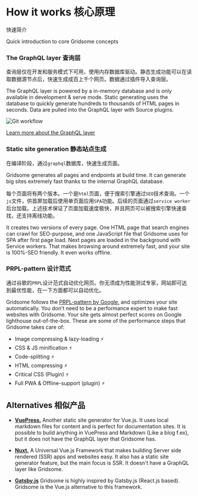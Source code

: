 # How it works 核心原理

快速简介

Quick introduction to core Gridsome concepts

### The GraphQL layer 查询层

查询层仅在开发和服务模式下可用，使用内存数据库驱动。静态生成功能可以在读取数据源节点后，快速生成成百上千个网页。数据通过插件导入查询层。

The GraphQL layer is powered by a in-memory database and is only available in development & serve mode. Static generating uses the database to quickly generate hundreds to thousands of HTML pages in seconds. Data are pulled into the GraphQL layer with Source plugins.

![Git workflow](./images/graphql.png)

[Learn more about the GraphQL layer](/docs/graphql)


### Static site generation 静态站点生成

在编译阶段，通过`graphql`数据库，快速生成页面。

Gridsome generates all pages and endpoints at build time. It can generate big sites extremely fast thanks to the internal GraphQL database.

每个页面将有两个版本。一个是`html`页面，便于搜索引擎通过`SEO`技术查询。一个`js`文件，供首屏加载后使用单页面应用`SPA`功能。后续的页面通过`service worker`后台加载。上述技术保证了页面加载速度极快，并且网页可以被搜索引擎快速查找，还支持离线功能。

It creates two versions of every page. One HTML page that search engines can crawl for SEO-purpose, and one JavaScript file that Gridsome uses for SPA after first page load. Next pages are loaded in the background with Service workers. That makes browsing around extremely fast, and your site is 100%-SEO friendly. It even works offline.


### PRPL-pattern 设计范式

通过谷歌的`PRPL`设计范式自动优化网页。你无须成为性能测试专家，网站即可达到最优性能，在一下方面都可以自动优化。

Gridsome follows the [PRPL-pattern by Google.](https://developers.google.com/web/fundamentals/performance/prpl-pattern/) and optimizes your site automatically. You don't need to be a performance expert to make fast websites with Gridsome. Your site gets almost perfect scores on Google lighthouse out-of-the-box. These are some of the performance steps that Gridsome takes care of:

- Image compressing & lazy-loading ⚡️ 
- CSS & JS minification ⚡️ 
- Code-splitting ⚡️ 
- HTML compressing ⚡️ 
- Critical CSS (Plugin) ⚡️ 
- Full PWA & Offline-support (plugin) ⚡️


## Alternatives 相似产品

-	**[VuePress.](//https://vuepress.vuejs.org/)** Another static site generator for Vue.js. It uses local markdown files for content and is perfect for documentation sites. It is possible to build anything in VuePress and Markdown (Like a blog f.ex), but it does not have the GraphQL layer that Gridsome has.

-	**[Nuxt.](https://nuxtjs.org/)**  A Universal Vue.js Framework that makes building Server side rendered (SSR) apps and websites easy. It also has a static site generator feature, but the main focus is SSR. It doesn't have a GraphQL layer like Gridsome.

-	**[Gatsby.js](https://www.gatsbyjs.org/)**  Gridsome is highly inspired by Gatsby.js (React.js based). Gridsome is the Vue.js alternative to this framework.
